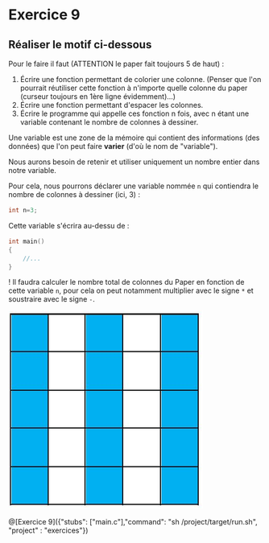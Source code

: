 # Exercice 9

## Réaliser le motif ci-dessous
Pour le faire il faut (ATTENTION le paper fait toujours 5 de haut) :
1. Écrire une fonction permettant de colorier une colonne. (Penser que l'on pourrait réutiliser cette fonction à n'importe quelle colonne du paper (curseur toujours en 1ère ligne évidemment)...)
1. Écrire une fonction permettant d'espacer les colonnes.
1. Écrire le programme qui appelle ces fonction n fois, avec n étant une variable contenant le nombre de colonnes à dessiner.

Une variable est une zone de la mémoire qui contient des informations (des données) que l'on peut faire **varier** (d'où le nom de "variable").

Nous aurons besoin de retenir et utiliser uniquement un nombre entier dans notre variable.

Pour cela, nous pourrons déclarer une variable nommée `n` qui contiendra le nombre de colonnes à dessiner (ici, 3) :
```C
int n=3;
```

Cette variable s'écrira au-dessu de :
```C
int main()
{
    //...
}
```

! Il faudra calculer le nombre total de colonnes du Paper en fonction de cette variable `n`, pour cela on peut notamment multiplier avec le signe `*` et soustraire avec le signe `-`.


![motif](img/ex8.JPG)

@[Exercice 9]({"stubs": ["main.c"],"command": "sh /project/target/run.sh", "project" : "exercices"})
